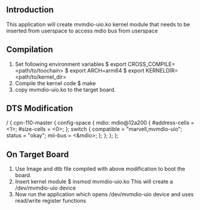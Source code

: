 Introduction
-------------
This application will create mvmdio-uio.ko kernel module that needs to
be inserted from userspace to access mdio bus from userspace

Compilation
------------
1. Set following environment variables 
   $ export CROSS_COMPILE=<path/to/toochain>
   $ export ARCH=arm64
   $ export KERNELDIR=<path/to/kernel_dir>
2. Compile the kernel code
   $ make
3. copy mvmdio-uio.ko to the target board.

DTS Modification
-----------------
/ {
    cpn-110-master {
        config-space {
            mdio: mdio@12a200 {
                #address-cells = <1>;
                #size-cells = <0>;
            };
            switch {
                compatible = "marvell,mvmdio-uio";
                status = "okay";
                mii-bus = <&mdio>;
            };
        };
    };
};

On Target Board
----------------
1. Use Image and dtb file compiled with above modification to boot the board.
2. Insert kernel module
   $ insmod mvmdio-uio.ko
   This will create a /dev/mvmdio-uio device
3. Now run the application which opens /dev/mvmdio-uio device and uses
   read/write register functions
